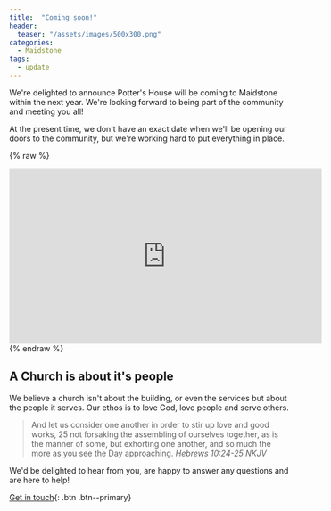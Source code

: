 ```yaml
---
title:  "Coming soon!"
header:
  teaser: "/assets/images/500x300.png"
categories: 
  - Maidstone
tags:
  - update
---
```


We're delighted to announce Potter's House will be coming to Maidstone within the next year.  We're looking forward to being part of the community and meeting you all!

At the present time, we don't have an exact date when we'll be opening our doors to the community, but we're working hard to put everything in place.

{% raw %}
<iframe width="560" height="315" src="https://www.youtube.com/embed/RX5Wb_Wd32E" frameborder="0" allowfullscreen></iframe>
{% endraw %}

## A Church is about it's people

We believe a church isn't about the building, or even the services but about the people it serves.  Our ethos is to love God, love people and serve others.

> And let us consider one another in order to stir up love and good works, 25 not forsaking the assembling of ourselves together, as is the manner of some, but exhorting one another, and so much the more as you see the Day approaching.
> *Hebrews 10:24-25 NKJV*

We'd be delighted to hear from you, are happy to answer any questions and are here to help!

[Get in touch](mailto:hello@phcmaidstone.co.uk){: .btn .btn--primary}